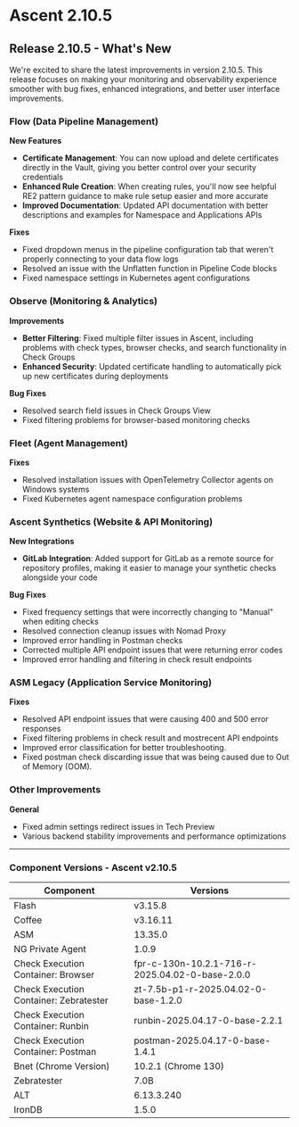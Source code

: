 # Ascent 2.10.5

## Release 2.10.5 - What's New

We're excited to share the latest improvements in version 2.10.5. This release focuses on making your monitoring and observability experience smoother with bug fixes, enhanced integrations, and better user interface improvements.

### Flow (Data Pipeline Management)

**New Features**

* **Certificate Management**: You can now upload and delete certificates directly in the Vault, giving you better control over your security credentials
* **Enhanced Rule Creation**: When creating rules, you'll now see helpful RE2 pattern guidance to make rule setup easier and more accurate
* **Improved Documentation**: Updated API documentation with better descriptions and examples for Namespace and Applications APIs

**Fixes**

* Fixed dropdown menus in the pipeline configuration tab that weren't properly connecting to your data flow logs
* Resolved an issue with the Unflatten function in Pipeline Code blocks
* Fixed namespace settings in Kubernetes agent configurations

### Observe (Monitoring & Analytics)

**Improvements**

* **Better Filtering**: Fixed multiple filter issues in Ascent, including problems with check types, browser checks, and search functionality in Check Groups
* **Enhanced Security**: Updated certificate handling to automatically pick up new certificates during deployments

**Bug Fixes**

* Resolved search field issues in Check Groups View
* Fixed filtering problems for browser-based monitoring checks

### Fleet (Agent Management)

**Fixes**

* Resolved installation issues with OpenTelemetry Collector agents on Windows systems
* Fixed Kubernetes agent namespace configuration problems

### Ascent Synthetics (Website & API Monitoring)

**New Integrations**

* **GitLab Integration**: Added support for GitLab as a remote source for repository profiles, making it easier to manage your synthetic checks alongside your code

**Bug Fixes**

* Fixed frequency settings that were incorrectly changing to "Manual" when editing checks
* Resolved connection cleanup issues with Nomad Proxy
* Improved error handling in Postman checks
* Corrected multiple API endpoint issues that were returning error codes
* Improved error handling and filtering in check result endpoints

### ASM Legacy (Application Service Monitoring)

**Fixes**

* Resolved API endpoint issues that were causing 400 and 500 error responses
* Fixed filtering problems in check result and mostrecent API endpoints
* Improved error classification for better troubleshooting.
* Fixed postman check discarding issue that was being caused due to Out of Memory (OOM).

### Other Improvements

**General**

* Fixed admin settings redirect issues in Tech Preview
* Various backend stability improvements and performance optimizations

***

### Component Versions - Ascent v2.10.5

| **Component**                          | **Versions**                                    |
| -------------------------------------- | ----------------------------------------------- |
| Flash                                  | v3.15.8                                         |
| Coffee                                 | v3.16.11                                        |
| ASM                                    | 13.35.0                                         |
| NG Private Agent                       | 1.0.9                                           |
| Check Execution Container: Browser     | fpr-c-130n-10.2.1-716-r-2025.04.02-0-base-2.0.0 |
| Check Execution Container: Zebratester | zt-7.5b-p1-r-2025.04.02-0-base-1.2.0            |
| Check Execution Container: Runbin      | runbin-2025.04.17-0-base-2.2.1                  |
| Check Execution Container: Postman     | postman-2025.04.17-0-base-1.4.1                 |
| Bnet (Chrome Version)                  | 10.2.1 (Chrome 130)                             |
| Zebratester                            | 7.0B                                            |
| ALT                                    | 6.13.3.240                                      |
| IronDB                                 | 1.5.0                                           |
